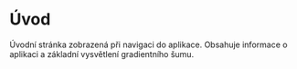 # Úvod
Úvodní stránka zobrazená při navigaci do aplikace. Obsahuje informace o aplikaci a základní vysvětlení gradientního šumu.
